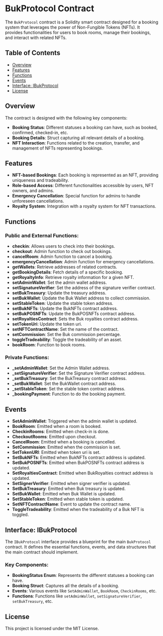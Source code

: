 # BukProtocol Contract

The `BukProtocol` contract is a Solidity smart contract designed for a booking system that leverages the power of Non-Fungible Tokens (NFTs). It provides functionalities for users to book rooms, manage their bookings, and interact with related NFTs.

## Table of Contents

- [Overview](#overview)
- [Features](#features)
- [Functions](#functions)
- [Events](#events)
- [Interface: IBukProtocol](#interface-ibukprotocol)
- [License](#license)

## Overview

The contract is designed with the following key components:

- **Booking Status**: Different statuses a booking can have, such as booked, confirmed, checked-in, etc.
- **Booking Details**: Struct capturing all relevant details of a booking.
- **NFT Interaction**: Functions related to the creation, transfer, and management of NFTs representing bookings.

## Features

- **NFT-based Bookings**: Each booking is represented as an NFT, providing uniqueness and tradeability.
- **Role-based Access**: Different functionalities accessible by users, NFT owners, and admins.
- **Emergency Cancellation**: Special function for admins to handle unforeseen cancellations.
- **Royalty System**: Integration with a royalty system for NFT transactions.

## Functions

### Public and External Functions:

- **checkin**: Allows users to check into their bookings.
- **checkout**: Admin function to check out bookings.
- **cancelRoom**: Admin function to cancel a booking.
- **emergencyCancellation**: Admin function for emergency cancellations.
- **getWallets**: Retrieve addresses of related contracts.
- **getBookingDetails**: Fetch details of a specific booking.
- **getRoyaltyInfo**: Retrieve royalty information for a given NFT.
- **setAdminWallet**: Set the admin wallet address.
- **setSignatureVerifier**: Set the address of the signature verifier contract.
- **setBukTreasury**: Update the treasury address.
- **setBukWallet**: Update the Buk Wallet address to collect commission.
- **setStableToken**: Update the stable token address.
- **setBukNFTs**: Update the BukNFTs contract address.
- **setBukPOSNFTs**: Update the BukPOSNFTs contract address.
- **setRoyaltiesContract**: Sets the Buk royalties contract address.
- **setTokenUri**: Update the token uri.
- **setNFTContractName**: Set the name of the contract.
- **setCommission**: Set the Buk commission percentage.
- **toggleTradeability**: Toggle the tradeability of an asset.
- **bookRoom**: Function to book rooms.

### Private Functions:

- **_setAdminWallet**: Set the Admin Wallet address.
- **_setSignatureVerifier**: Set the Signature Verifier contract address.
- **_setBukTreasury**: Set the BukTreasury contract address.
- **_setBukWallet**: Set the BukWallet contract address.
- **_setStableToken**: Set the stable token contract address.
- **_bookingPayment**: Function to do the booking payment.

## Events

- **SetAdminWallet**: Triggered when the admin wallet is updated.
- **BookRoom**: Emitted when a room is booked.
- **CheckinRooms**: Emitted when check-in is done.
- **CheckoutRooms**: Emitted upon checkout.
- **CancelRoom**: Emitted when a booking is cancelled.
- **SetCommission**: Emitted when the commission is set.
- **SetTokenURI**: Emitted when token uri is set.
- **SetBukNFTs**: Emitted when BukNFTs contract address is updated.
- **SetBukPOSNFTs**: Emitted when BukPOSNFTs contract address is updated.
- **SetRoyaltiesContract**: Emitted when BukRoyalties contract address is updated.
- **SetSignerVerifier**: Emitted when signer verifier is updated.
- **SetBukTreasury**: Emitted when Buk treasury is updated.
- **SetBukWallet**: Emitted when Buk Wallet is updated.
- **SetStableToken**: Emitted when stable token is updated.
- **SetNFTContractName**: Event to update the contract name.
- **ToggleTradeability**: Emitted when the tradeability of a Buk NFT is toggled.

## Interface: IBukProtocol

The `IBukProtocol` interface provides a blueprint for the main `BukProtocol` contract. It defines the essential functions, events, and data structures that the main contract should implement.

### Key Components:

- **BookingStatus Enum**: Represents the different statuses a booking can have.
- **Booking Struct**: Captures all the details of a booking.
- **Events**: Various events like `SetAdminWallet`, `BookRoom`, `CheckinRooms`, etc.
- **Functions**: Functions like `setAdminWallet`, `setSignatureVerifier`, `setBukTreasury`, etc.

## License

This project is licensed under the MIT License.
